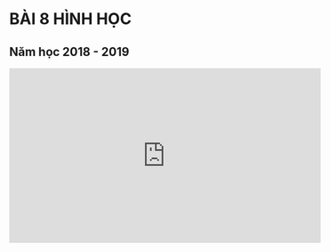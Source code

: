 # BÀI 8 HÌNH HỌC
## Năm học 2018 - 2019
<iframe width="560" height="315" src="https://www.youtube.com/embed/qPw256c0q3E?si=s9LaGGxU0XB_EUmy" title="YouTube video player" frameborder="0" allow="accelerometer; autoplay; clipboard-write; encrypted-media; gyroscope; picture-in-picture; web-share" referrerpolicy="strict-origin-when-cross-origin" allowfullscreen></iframe>

